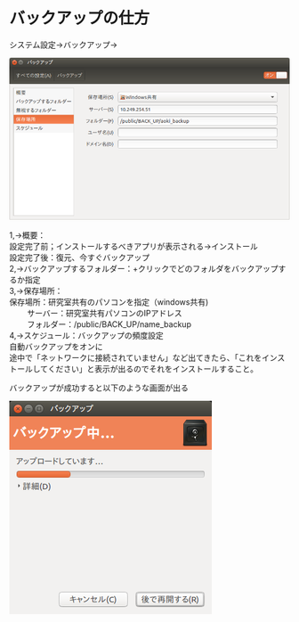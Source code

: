 # バックアップの仕方

システム設定→バックアップ→

![scr_shot_1](./backup_2.png)


1,→概要：  
	設定完了前；インストールするべきアプリが表示される→インストール  
	設定完了後：復元、今すぐバックアップ  
2,→バックアップするフォルダー：+クリックでどのフォルダをバックアップするか指定  
3,→保存場所：  
	保存場所：研究室共有のパソコンを指定（windows共有)  
　　  	サーバー：研究室共有パソコンのIPアドレス  
　　  	フォルダー：/public/BACK_UP/name_backup  
4,→スケジュール：バックアップの頻度設定  
	自動バックアップをオンに  
途中で「ネットワークに接続されていません」など出てきたら、「これをインストールしてください」と表示が出るのでそれをインストールすること。


バックアップが成功すると以下のような画面が出る

![scr_shot_2](./backup_1.png)
